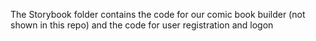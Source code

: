 The Storybook folder contains the code for our comic book builder (not shown in this repo) and the code for user registration and logon
